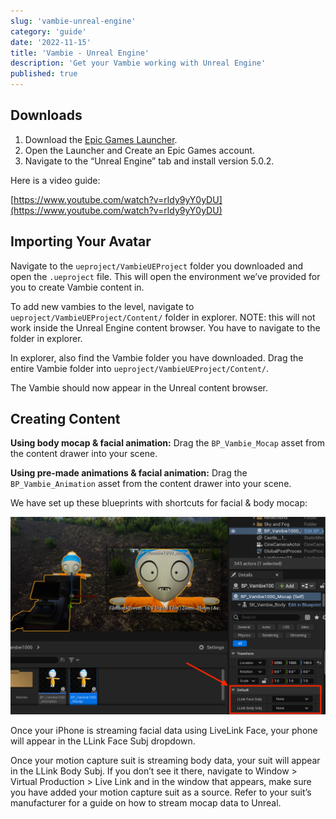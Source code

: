```yaml
---
slug: 'vambie-unreal-engine'
category: 'guide'
date: '2022-11-15'
title: 'Vambie - Unreal Engine'
description: 'Get your Vambie working with Unreal Engine'
published: true
---
```


## Downloads

1. Download the [Epic Games Launcher](https://store.epicgames.com/en-US/download).
2. Open the Launcher and Create an Epic Games account.
3. Navigate to the “Unreal Engine” tab and install version 5.0.2.

Here is a video guide:

[https://www.youtube.com/watch?v=rldy9yY0yDU](https://www.youtube.com/watch?v=rldy9yY0yDU)

## Importing Your Avatar

Navigate to the `ueproject/VambieUEProject` folder you downloaded and open the `.ueproject` file. This will open the environment we’ve provided for you to create Vambie content in.

To add new vambies to the level, navigate to `ueproject/VambieUEProject/Content/` folder in explorer. NOTE: this will not work inside the Unreal Engine content browser. You have to navigate to the folder in explorer.

In explorer, also find the Vambie folder you have downloaded. Drag the entire Vambie folder into `ueproject/VambieUEProject/Content/`.

The Vambie should now appear in the Unreal content browser.

## Creating Content

**Using body mocap & facial animation:** Drag the `BP_Vambie_Mocap` asset from the content drawer into your scene.

**Using pre-made animations & facial animation:** Drag the `BP_Vambie_Animation` asset from the content drawer into your scene.

We have set up these blueprints with shortcuts for facial & body mocap:

![Unreal_Screenshot_1.png](Unreal_Screenshot_1.png)

Once your iPhone is streaming facial data using LiveLink Face, your phone will appear in the LLink Face Subj dropdown.

Once your motion capture suit is streaming body data, your suit will appear in the LLink Body Subj. If you don’t see it there, navigate to Window > Virtual Production > Live Link and in the window that appears, make sure you have added your motion capture suit as a source. Refer to your suit’s manufacturer for a guide on how to stream mocap data to Unreal.
